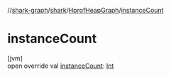 //[shark-graph](../../../index.md)/[shark](../index.md)/[HprofHeapGraph](index.md)/[instanceCount](instance-count.md)

# instanceCount

[jvm]\
open override val [instanceCount](instance-count.md): [Int](https://kotlinlang.org/api/latest/jvm/stdlib/kotlin/-int/index.html)
